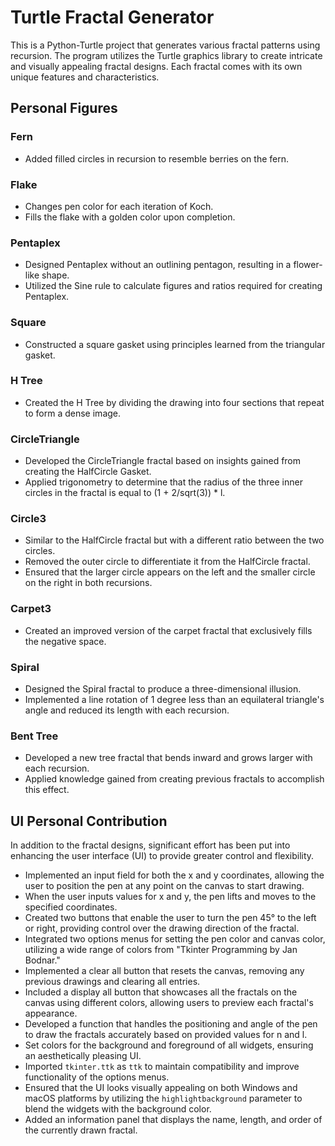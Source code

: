# Turtle Fractal Generator

This is a Python-Turtle project that generates various fractal patterns using recursion. The program utilizes the Turtle graphics library to create intricate and visually appealing fractal designs. Each fractal comes with its own unique features and characteristics.

## Personal Figures

### Fern
- Added filled circles in recursion to resemble berries on the fern.

### Flake
- Changes pen color for each iteration of Koch.
- Fills the flake with a golden color upon completion.

### Pentaplex
- Designed Pentaplex without an outlining pentagon, resulting in a flower-like shape.
- Utilized the Sine rule to calculate figures and ratios required for creating Pentaplex.

### Square
- Constructed a square gasket using principles learned from the triangular gasket.

### H Tree
- Created the H Tree by dividing the drawing into four sections that repeat to form a dense image.

### CircleTriangle
- Developed the CircleTriangle fractal based on insights gained from creating the HalfCircle Gasket.
- Applied trigonometry to determine that the radius of the three inner circles in the fractal is equal to (1 + 2/sqrt(3)) * l.

### Circle3
- Similar to the HalfCircle fractal but with a different ratio between the two circles.
- Removed the outer circle to differentiate it from the HalfCircle fractal.
- Ensured that the larger circle appears on the left and the smaller circle on the right in both recursions.

### Carpet3
- Created an improved version of the carpet fractal that exclusively fills the negative space.

### Spiral
- Designed the Spiral fractal to produce a three-dimensional illusion.
- Implemented a line rotation of 1 degree less than an equilateral triangle's angle and reduced its length with each recursion.

### Bent Tree
- Developed a new tree fractal that bends inward and grows larger with each recursion.
- Applied knowledge gained from creating previous fractals to accomplish this effect.

## UI Personal Contribution

In addition to the fractal designs, significant effort has been put into enhancing the user interface (UI) to provide greater control and flexibility.

- Implemented an input field for both the x and y coordinates, allowing the user to position the pen at any point on the canvas to start drawing.
- When the user inputs values for x and y, the pen lifts and moves to the specified coordinates.
- Created two buttons that enable the user to turn the pen 45° to the left or right, providing control over the drawing direction of the fractal.
- Integrated two options menus for setting the pen color and canvas color, utilizing a wide range of colors from "Tkinter Programming by Jan Bodnar."
- Implemented a clear all button that resets the canvas, removing any previous drawings and clearing all entries.
- Included a display all button that showcases all the fractals on the canvas using different colors, allowing users to preview each fractal's appearance.
- Developed a function that handles the positioning and angle of the pen to draw the fractals accurately based on provided values for n and l.
- Set colors for the background and foreground of all widgets, ensuring an aesthetically pleasing UI.
- Imported `tkinter.ttk` as `ttk` to maintain compatibility and improve functionality of the options menus.
- Ensured that the UI looks visually appealing on both Windows and macOS platforms by utilizing the `highlightbackground` parameter to blend the widgets with the background color.
- Added an information panel that displays the name, length, and order of the currently drawn fractal.
